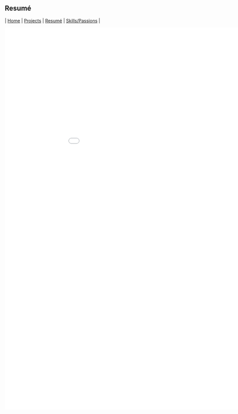 ## Resumé

| [Home](index.md) | [Projects](projects.md) | [Resumé](resume.md) | [Skills/Passions](skills.md) |


<embed src="/LukeMatheny_Resume.pdf" width="1000" height="1200" 
 type="application/pdf">